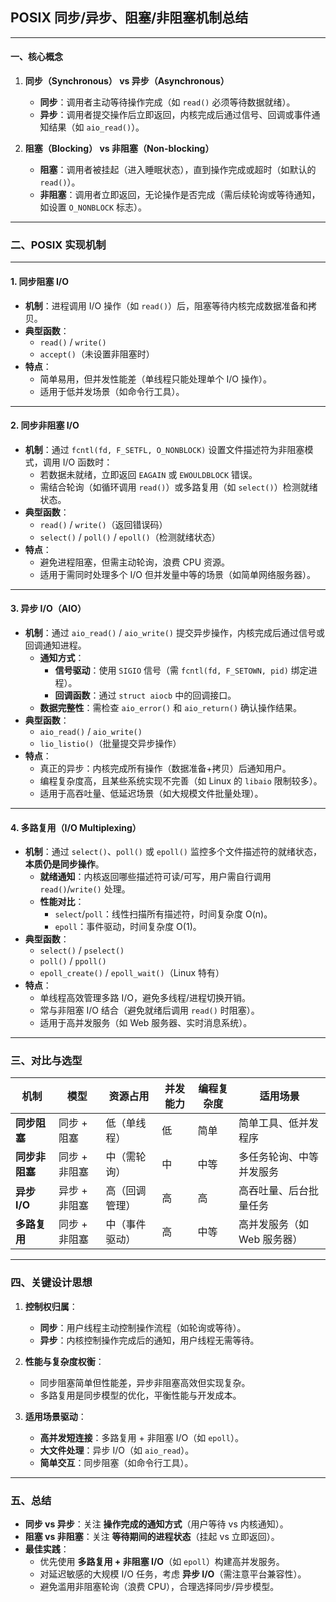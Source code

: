 ## **POSIX 同步/异步、阻塞/非阻塞机制总结**

---

#### **一、核心概念**
1. **同步（Synchronous） vs 异步（Asynchronous）**  
    - **同步**：调用者主动等待操作完成（如 `read()` 必须等待数据就绪）。  
    - **异步**：调用者提交操作后立即返回，内核完成后通过信号、回调或事件通知结果（如 `aio_read()`）。  

2. **阻塞（Blocking） vs 非阻塞（Non-blocking）**  
    - **阻塞**：调用者被挂起（进入睡眠状态），直到操作完成或超时（如默认的 `read()`）。  
    - **非阻塞**：调用者立即返回，无论操作是否完成（需后续轮询或等待通知，如设置 `O_NONBLOCK` 标志）。

---

### **二、POSIX 实现机制**

---

#### **1. 同步阻塞 I/O**  
- **机制**：进程调用 I/O 操作（如 `read()`）后，阻塞等待内核完成数据准备和拷贝。  
- **典型函数**：  
    - `read()` / `write()`  
    - `accept()`（未设置非阻塞时）  
- **特点**：  
    - 简单易用，但并发性能差（单线程只能处理单个 I/O 操作）。  
    - 适用于低并发场景（如命令行工具）。

---

#### **2. 同步非阻塞 I/O**  
- **机制**：通过 `fcntl(fd, F_SETFL, O_NONBLOCK)` 设置文件描述符为非阻塞模式，调用 I/O 函数时：  
    - 若数据未就绪，立即返回 `EAGAIN` 或 `EWOULDBLOCK` 错误。  
    - 需结合轮询（如循环调用 `read()`）或多路复用（如 `select()`）检测就绪状态。  
- **典型函数**：  
    - `read()` / `write()`（返回错误码）  
    - `select()` / `poll()` / `epoll()`（检测就绪状态）  
- **特点**：  
    - 避免进程阻塞，但需主动轮询，浪费 CPU 资源。  
    - 适用于需同时处理多个 I/O 但并发量中等的场景（如简单网络服务器）。

---

#### **3. 异步 I/O（AIO）**  
- **机制**：通过 `aio_read()` / `aio_write()` 提交异步操作，内核完成后通过信号或回调通知进程。  
    - **通知方式**：  
        - **信号驱动**：使用 `SIGIO` 信号（需 `fcntl(fd, F_SETOWN, pid)` 绑定进程）。  
        - **回调函数**：通过 `struct aiocb` 中的回调接口。  
    - **数据完整性**：需检查 `aio_error()` 和 `aio_return()` 确认操作结果。  
- **典型函数**：  
    - `aio_read()` / `aio_write()`  
    - `lio_listio()`（批量提交异步操作）  
- **特点**：  
    - 真正的异步：内核完成所有操作（数据准备+拷贝）后通知用户。  
    - 编程复杂度高，且某些系统实现不完善（如 Linux 的 `libaio` 限制较多）。  
    - 适用于高吞吐量、低延迟场景（如大规模文件批量处理）。

---

#### **4. 多路复用（I/O Multiplexing）**  
- **机制**：通过 `select()`、`poll()` 或 `epoll()` 监控多个文件描述符的就绪状态，**本质仍是同步操作**。  
    - **就绪通知**：内核返回哪些描述符可读/可写，用户需自行调用 `read()`/`write()` 处理。  
    - **性能对比**：  
        - `select`/`poll`：线性扫描所有描述符，时间复杂度 O(n)。  
        - `epoll`：事件驱动，时间复杂度 O(1)。  
- **典型函数**：  
    - `select()` / `pselect()`  
    - `poll()` / `ppoll()`  
    - `epoll_create()` / `epoll_wait()`（Linux 特有）  
- **特点**：  
    - 单线程高效管理多路 I/O，避免多线程/进程切换开销。  
    - 常与非阻塞 I/O 结合（避免就绪后调用 `read()` 时阻塞）。  
    - 适用于高并发服务（如 Web 服务器、实时消息系统）。

---

### **三、对比与选型**

| **机制**          | **模型**       | **资源占用** | **并发能力** | **编程复杂度** | **适用场景**               |
|--------------------|----------------|--------------|--------------|----------------|---------------------------|
| **同步阻塞**       | 同步 + 阻塞    | 低（单线程） | 低           | 简单           | 简单工具、低并发程序       |
| **同步非阻塞**     | 同步 + 非阻塞  | 中（需轮询） | 中           | 中等           | 多任务轮询、中等并发服务   |
| **异步 I/O**       | 异步 + 非阻塞  | 高（回调管理）| 高           | 高             | 高吞吐量、后台批量任务     |
| **多路复用**       | 同步 + 非阻塞  | 中（事件驱动）| 高           | 中等           | 高并发服务（如 Web 服务器）|

---

### **四、关键设计思想**
1. **控制权归属**：  
    - **同步**：用户线程主动控制操作流程（如轮询或等待）。  
    - **异步**：内核控制操作完成后的通知，用户线程无需等待。  

2. **性能与复杂度权衡**：  
    - 同步阻塞简单但性能差，异步非阻塞高效但实现复杂。  
    - 多路复用是同步模型的优化，平衡性能与开发成本。  

3. **适用场景驱动**：  
    - **高并发短连接**：多路复用 + 非阻塞 I/O（如 `epoll`）。  
    - **大文件处理**：异步 I/O（如 `aio_read`）。  
    - **简单交互**：同步阻塞（如命令行工具）。  

---

### **五、总结**  
- **同步 vs 异步**：关注 **操作完成的通知方式**（用户等待 vs 内核通知）。  
- **阻塞 vs 非阻塞**：关注 **等待期间的进程状态**（挂起 vs 立即返回）。  
- **最佳实践**：  
    - 优先使用 **多路复用 + 非阻塞 I/O**（如 `epoll`）构建高并发服务。  
    - 对延迟敏感的大规模 I/O 任务，考虑 **异步 I/O**（需注意平台兼容性）。  
    - 避免滥用非阻塞轮询（浪费 CPU），合理选择同步/异步模型。